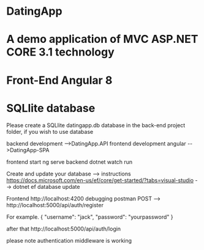 # DatingApp

# A demo application of MVC ASP.NET CORE 3.1 technology
# Front-End Angular 8
# SQLlite database 

Please create a SQLlite datingapp.db database in the back-end project folder, if you wish to use database

backend development -->DatingApp.API
frontend development angular -->DatingApp-SPA

frontend start ng serve
backend dotnet watch run

Create and update your database
--> instructions https://docs.microsoft.com/en-us/ef/core/get-started/?tabs=visual-studio
--> dotnet ef database update

Frontend http://localhost:4200
debugging postman POST --> http://localhost:5000/api/auth/register

For example.
{
	"username": "jack",
	"password": "yourpassword"
}

after that
http://localhost:5000/api/auth/login

please note authentication middleware is working




